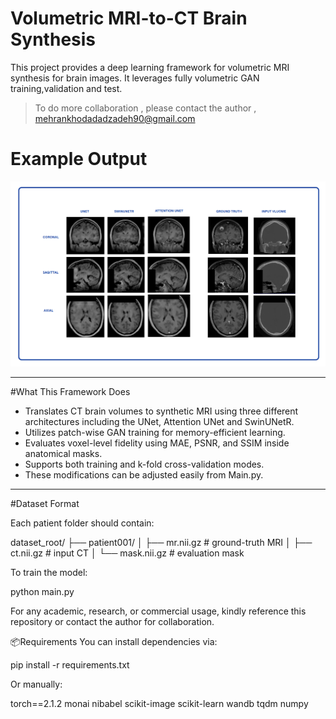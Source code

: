 # Volumetric MRI-to-CT Brain Synthesis

This project provides a deep learning framework for volumetric MRI synthesis for brain images. It leverages fully volumetric GAN training,validation and test.

> To do more collaboration , please contact the author , mehrankhodadadzadeh90@gmail.com
  # Example Output

![Example MRI-to-CT synthesis](mri_images.png)

---

#What This Framework Does

- Translates CT brain volumes to synthetic MRI using three different architectures including the UNet, Attention UNet and SwinUNetR.
- Utilizes patch-wise GAN training for memory-efficient learning.
- Evaluates voxel-level fidelity using MAE, PSNR, and SSIM inside anatomical masks.
- Supports both training and k-fold cross-validation modes.
- These modifications can be adjusted easily from Main.py.

---

#Dataset Format

Each patient folder should contain:

dataset_root/
├── patient001/
│ ├── mr.nii.gz # ground-truth MRI 
│ ├── ct.nii.gz # input CT
│ └── mask.nii.gz # evaluation mask


To train the model:

python main.py




For any academic, research, or commercial usage, kindly reference this repository or contact the author for collaboration.



📦Requirements
You can install dependencies via:


pip install -r requirements.txt



Or manually:

torch==2.1.2
monai
nibabel
scikit-image
scikit-learn
wandb
tqdm
numpy
